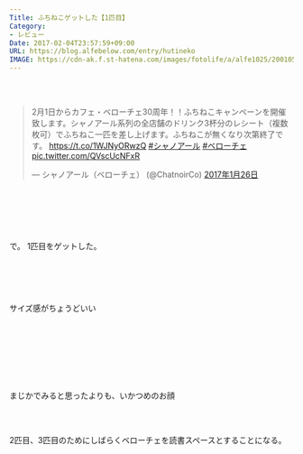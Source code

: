 ```yaml
---
Title: ふちねこゲットした【1匹目】
Category:
- レビュー
Date: 2017-02-04T23:57:59+09:00
URL: https://blog.alfebelow.com/entry/hutineko
IMAGE: https://cdn-ak.f.st-hatena.com/images/fotolife/a/alfe1025/20010506/20010506080540.jpg
---
```


<p><img class="magnifiable" src="https://cdn-ak.f.st-hatena.com/images/fotolife/a/alfe1025/20010506/20010506080540.jpg" alt="" /></p>
<p> </p>
<blockquote class="twitter-tweet" data-lang="ja">
<p dir="ltr" lang="ja">2月1日からカフェ・ベローチェ30周年！！ふちねこキャンペーンを開催致します。シャノアール系列の全店舗のドリンク3杯分のレシート（複数枚可）でふちねこ一匹を差し上げます。ふちねこが無くなり次第終了です。 <a href="https://t.co/1WJNyORwzQ">https://t.co/1WJNyORwzQ</a> <a href="https://twitter.com/hashtag/%E3%82%B7%E3%83%A3%E3%83%8E%E3%82%A2%E3%83%BC%E3%83%AB?src=hash">#シャノアール</a> <a href="https://twitter.com/hashtag/%E3%83%99%E3%83%AD%E3%83%BC%E3%83%81%E3%82%A7?src=hash">#ベローチェ</a> <a href="https://t.co/QVscUcNFxR">pic.twitter.com/QVscUcNFxR</a></p>
— シャノアール（ベローチェ） (@ChatnoirCo) <a href="https://twitter.com/ChatnoirCo/status/824429386287894528">2017年1月26日</a></blockquote>
<p>
<script src="//platform.twitter.com/widgets.js" async="" charset="utf-8"></script>
</p>
<p> </p>
<p> </p>
<p> </p>
<p>で。 1匹目をゲットした。</p>
<p><img class="magnifiable" src="https://cdn-ak.f.st-hatena.com/images/fotolife/a/alfe1025/20010506/20010506080550.jpg" alt="" /></p>
<p> </p>
<p> </p>
<p>サイズ感がちょうどいい </p>
<p> </p>
<p><img class="magnifiable" src="https://lh3.googleusercontent.com/-0tmrBk9ynZE/WJXc_aeYNcI/AAAAAAAAYOQ/a_wGuzw3lX8v1T6hBdPkVOiLehXkdCbMgCE0/s1024/DSC00795.JPG" alt="" /></p>
<p><img class="magnifiable" src="https://lh3.googleusercontent.com/-_Gl7TinU_J0/WJXcvDUylTI/AAAAAAAAYOc/9nYCMtbpIXw2dEThh5iv0xSnbS6LI7qQQCE0/s1024/DSC00824.JPG" alt="" /></p>
<p> </p>
<p> </p>
<p>まじかでみると思ったよりも、いかつめのお顔</p>
<p><img class="magnifiable" src="https://lh3.googleusercontent.com/-ZBiyxzYq_qc/WJXi6FUjfkI/AAAAAAAAYPI/4Nf7unQH-LUJIKYukvz5PawbdaVZqj0UwCE0/s1024/DSC00830.JPG" alt="" /></p>
<p> </p>
<p>2匹目、3匹目のためにしばらくベローチェを読書スペースとすることになる。</p>
